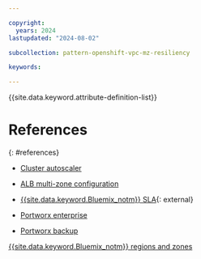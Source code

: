 ```yaml
---

copyright:
  years: 2024
lastupdated: "2024-08-02"

subcollection: pattern-openshift-vpc-mz-resiliency

keywords:

---
```


{{site.data.keyword.attribute-definition-list}}

# References
{: #references}

- [Cluster autoscaler](/docs/openshift?topic=openshift-cluster-scaling-classic-vpc&interface=ui)

- [ALB multi-zone configuration](/docs/vpc?topic=vpc-load-balancers-about&interface=api#horizontal-scaling)

- [{{site.data.keyword.Bluemix_notm}} SLA](https://www.ibm.com/support/customer/csol/terms/?id=i126-9268&lc=en#detail-document){: external}

- [Portworx enterprise](/docs/openshift?topic=openshift-storage_portworx_plan)

- [Portworx backup](/docs/openshift?topic=openshift-storage_portworx_backup\#px-backup-and-restore)

[{{site.data.keyword.Bluemix_notm}} regions and zones](docs/en/cloud-orchestrator/2.5.0.9?topic=security-regions-availability-zones-quota)
